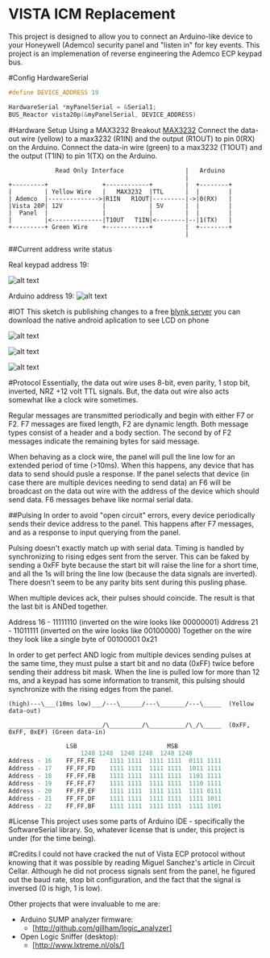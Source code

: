 # VISTA ICM Replacement
This project is designed to allow you to connect an Arduino-like device to your Honeywell (Ademco) security panel and "listen in" for key events.  This project is an implemenation of reverse engineering the Ademco ECP keypad bus.


#Config HardwareSerial
```c
#define DEVICE_ADDRESS 19

HardwareSerial *myPanelSerial = &Serial1;
BUS_Reactor vista20p(&myPanelSerial, DEVICE_ADDRESS)
```

#Hardware Setup 
Using a MAX3232 Breakout [MAX3232](https://www.sparkfun.com/products/11189)
Connect the data-out wire (yellow) to a max3232 (R1IN) and the output (R1OUT) to pin 0(RX) on the Arduino. 
Connect the data-in wire (green) to a max3232 (T1OUT) and the output (T1IN) to pin 1(TX) on the Arduino. 

                 Read Only Interface                 |   Arduino    
                                                     |             
    +---------+               +------------+         |  +--------+ 
    |         | Yellow Wire   |   MAX3232  |TTL      |  |        | 
    | Ademco  |-------------->|R1IN   R1OUT|---------|->|0(RX)   | 
    |Vista 20P| 12V           |            | 5V      |  |        | 
    |  Panel  |               |            |         |  |        | 
    |         |<--------------|T1OUT   T1IN|<--------|--|1(TX)   | 
    +---------+ Green Wire    +------------+         |  +--------+ 
                                                     |             
                    

##Current address write status

Real keypad address 19:
 
![alt text](https://raw.githubusercontent.com/matlock08/homesecurity/master/docs/panelKeypad19OK.png "Keypad addr 19")

Arduino address 19: 
![alt text](https://raw.githubusercontent.com/matlock08/homesecurity/master/docs/arduinoKeypad19OK.png "Arduino addr 19")

#IOT
This sketch is publishing changes to a free [blynk server](http://www.blynk.cc/) you can download the native android aplication to see LCD on phone

![alt text](https://raw.githubusercontent.com/matlock08/homesecurity/master/docs/disarmed.png "Dissarmed")

![alt text](https://raw.githubusercontent.com/matlock08/homesecurity/master/docs/fault.png "Fault")

![alt text](https://raw.githubusercontent.com/matlock08/homesecurity/master/docs/system_lo_bat.png "System low BAT")
 

#Protocol
Essentially, the data out wire uses 8-bit, even parity, 1 stop bit, inverted, NRZ +12 volt TTL signals.  But, the data out wire also acts somewhat like a clock wire sometimes.  

Regular messages are transmitted periodically and begin with either F7 or F2.  F7 messages are fixed length, F2 are dynamic length.  Both message types consist of a header and a body section.  The second by of F2 messages indicate the remaining bytes for said message.

When behaving as a clock wire, the panel will pull the line low for an extended period of time (&gt;10ms).  When this happens, any device that has data to send should pusle a response.  If the panel selects that device (in case there are multiple devices needing to send data) an F6 will be broadcast on the data out wire with the address of the device which should send data.  F6 messages behave like normal serial data.


##Pulsing
In order to avoid "open circuit" errors, every device periodically sends their device address to the panel.  This happens after F7 messages, and as a response to input querying from the panel.

Pulsing doesn't exactly match up with serial data.  Timing is handled by synchronizing to rising edges sent from the server.  This can be faked by sending a 0xFF byte because the start bit will raise the line for a short time, and all the 1s will bring the line low (because the data signals are inverted).  There doesn't seem to be any parity bits sent during this pusling phase.

When multiple devices ack, their pulses should coincide.  The result is that the last bit is ANDed together.

Address 16 - 11111110  (inverted on the wire looks like 00000001)
Address 21 - 11011111  (inverted on the wire looks like 00100000)
Together on the wire they look like a single byte of    00100001 0x21

In order to get perfect AND logic from multiple devices sending pulses at the same time, they must pulse a start bit and no data (0xFF) twice before sending their address bit mask.  When the line is pulled low for more than 12 ms, and a keypad has some information to transmit, this pulsing should synchronize with the rising edges from the panel.


    (high)---\___(10ms low)___/---\______/---\_______/---\_____  (Yellow data-out)
    
    __________________________/\_________/\__________/\_/\_____  (0xFF, 0xFF, 0xEF) (Green data-in)

```c
				LSB                         MSB
    				1248 1248  1248 1248  1248 1248
Address - 16    FF,FF,FE	1111 1111  1111 1111  0111 1111
Address - 17	FF,FF,FD	1111 1111  1111 1111  1011 1111
Address - 18	FF,FF,FB	1111 1111  1111 1111  1101 1111
Address - 19	FF,FF,F7	1111 1111  1111 1111  1110 1111 
Address - 20	FF,FF,EF	1111 1111  1111 1111  1111 0111
Address - 21	FF,FF,DF  	1111 1111  1111 1111  1111 1011
Address - 22	FF,FF,BF  	1111 1111  1111 1111  1111 1101
```
#License
This project uses some parts of Arduino IDE - specifically the SoftwareSerial library.  So, whatever license that is under, this project is under (for the time being).

#Credits
I could not have cracked the nut of Vista ECP protocol without knowing that it was possible by reading Miguel Sanchez's article in Circuit Cellar.  Although he did not process signals sent from the panel, he figured out the baud rate, stop bit configuration, and the fact that the signal is inversed (0 is high, 1 is low).

Other projects that were invaluable to me are:

* Arduino SUMP analyzer firmware:
  * [http://github.com/gillham/logic_analyzer]
* Open Logic Sniffer (desktop):
  * [http://www.lxtreme.nl/ols/]

